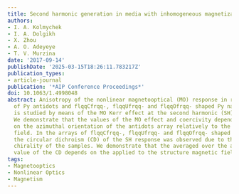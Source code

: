 ```yaml
---
title: Second harmonic generation in media with inhomogeneous magnetization
authors:
- I. A. Kolmychek
- I. A. Dolgikh
- X. Zhou
- A. O. Adeyeye
- T. V. Murzina
date: '2017-09-14'
publishDate: '2025-03-15T18:26:11.783217Z'
publication_types:
- article-journal
publication: '*AIP Conference Proceedings*'
doi: 10.1063/1.4998048
abstract: Anisotropy of the nonlinear magnetooptical (MO) response in regular arrays
  of Py antidots and flqqСfrqq-, flqqUfrqq- and flqqOfrqq- shaped Py nanoelements
  is studied by means of the MO Kerr effect at the second harmonic (SH) wavelength.
  We demonstrate that the values of the MO effect and coercivity depend substantially
  on the azimuthal orientation of the antidots array relatively to the external magnetic
  field. In the arrays of flqqСfrqq-, flqqUfrqq- and flqqOfrqq- shaped Py nanoelements
  the circular dichroism (CD) of the SH response was observed due to the extrinsic
  chirality of the samples. We demonstrate that the averaged over the azimuthal angle
  value of the CD depends on the applied to the structure magnetic field.
tags:
- Magnetooptics
- Nonlinear Optics
- Magnetism
---
```

